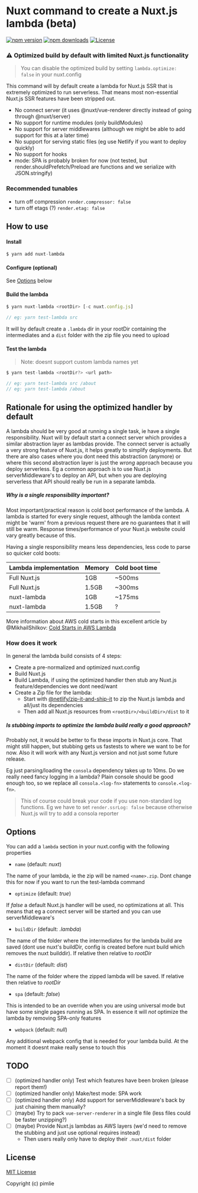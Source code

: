 # Nuxt command to create a Nuxt.js lambda (beta)
[![npm version][npm-version-src]][npm-version-href]
[![npm downloads][npm-downloads-src]][npm-downloads-href]
[![License][license-src]][license-href]

### :warning: Optimized build by default with limited Nuxt.js functionality

> You can disable the optimized build by setting `lambda.optimize: false` in your nuxt.config

This command will by default create a lambda for Nuxt.js SSR that is extremely optimized to run serverless. That means most non-essential Nuxt.js SSR features have been stripped out.

- No connect server (it uses @nuxt/vue-renderer directly instead of going through @nuxt/server)
- No support for runtime modules (only buildModules)
- No support for server middlewares (although we might be able to add support for this at a later time)
- No support for serving static files (eg use Netlify if you want to deploy quickly)
- No support for hooks
- mode: SPA is probably broken for now (not tested, but render.shouldPrefetch/Preload are functions and we serialize with JSON.stringify)

### Recommended tunables

- turn off compression `render.compressor: false`
- turn off etags (?) `render.etag: false`

## How to use

#### Install
```js
$ yarn add nuxt-lambda
```

#### Configure (optional)

See [Options](#Options) below

#### Build the lambda
```js
$ yarn nuxt-lambda <rootDir> [-c nuxt.config.js]

// eg: yarn test-lambda src
```

It will by default create a `.lambda` dir in your rootDir containing the intermediates and a `dist` folder with the zip file you need to upload

#### Test the lambda

> Note: doesnt support custom lambda names yet

```js
$ yarn test-lambda <rootDir?> <url path>

// eg: yarn test-lambda src /about
// eg: yarn test-lambda /about
```

## Rationale for using the optimized handler by default

A lambda should be very good at running a single task, ie have a single responsibility. Nuxt will by default start a connect server which provides a similar abstraction layer as lambdas provide. The connect server is actually a very strong feature of Nuxt.js, it helps greatly to simplify deployments. But there are also cases where you dont need this abstraction (anymore) or where this second abstraction layer is just the _wrong_ approach because you deploy serverless. Eg a common approach is to use Nuxt.js serverMiddleware's to deploy an API, but when you are deploying serverless that API should really be run in a separate lambda.

##### Why is a single responsibility important?

Most important/practical reason is cold boot performance of the lambda. A lambda is started for every single request, although the lambda context might be 'warm' from a previous request there are no guarantees that it will still be warm. Response times/performance of your Nuxt.js website could vary greatly because of this.

Having a single responsibility means less dependencies, less code to parse so quicker cold boots:

|Lambda implementation|Memory|Cold boot time|
|---|---|---|
|Full Nuxt.js|1GB|~500ms|
|Full Nuxt.js|1.5GB|~300ms|
|nuxt-lambda|1GB|~175ms|
|nuxt-lambda|1.5GB|?|

More information about AWS cold starts in this excellent article by @MikhailShilkov: [Cold Starts in AWS Lambda](https://mikhail.io/serverless/coldstarts/aws/)

### How does it work

In general the lambda build consists of 4 steps:

- Create a pre-normalized and optimized nuxt.config
- Build Nuxt.js
- Build Lambda, if using the optimized handler then stub any Nuxt.js feature/dependencies we dont need/want
- Create a Zip file for the lambda:
  - Start with [@netlify/zip-it-and-ship-it](https://github.com/netlify/zip-it-and-ship-it) to zip the Nuxt.js lambda and all/just its dependencies
  - Then add all Nuxt.js resources from `<rootDir>/<buildDir>/dist` to it

##### Is stubbing imports to optimize the lambda build really a good approach?

Probably not, it would be better to fix these imports in Nuxt.js core. That might still happen, but stubbing gets us fastests to where we want to be for now. Also it will work with any Nuxt.js version and not just some future release.

Eg just parsing/loading the `consola` dependency takes up to 10ms. Do we really need fancy logging in a lambda? Plain console should be good enough too, so we replace all `consola.<log-fn>` statements to `console.<log-fn>`.

> This of course could break your code if you use non-standard log functions. Eg we have to set `render.ssrLog: false` because otherwise Nuxt.js will try to add a consola reporter

## Options

You can add a `lambda` section in your nuxt.config with the following properties

- `name` (default: _nuxt_)

The name of your lambda, ie the zip will be named `<name>.zip`. Dont change this for now if you want to run the test-lambda command

- `optimize` (default: _true_)

If _false_ a default Nuxt.js handler will be used, no optimizations at all. This means that eg a connect server will be started and you can use serverMiddleware's

- `buildDir` (default: _.lambda_)

The name of the folder where the intermediates for the lambda build are saved (dont use nuxt's buildDir, config is created before nuxt build which removes the nuxt builddir). If relative then relative to _rootDir_

- `distDir` (default: _dist_)

The name of the folder where the zipped lambda will be saved. If relative then relative to _rootDir_

- `spa` (default: _false_)

This is intended to be an override when you are using universal mode but have some single pages running as SPA. In essence it will _not_ optimize the lambda by removing SPA-only features

- `webpack` (default: _null_)

Any additional webpack config that is needed for your lambda build. At the moment it doesnt make really sense to touch this

## TODO

- [ ] (optimized handler only) Test which features have been broken (please report them!)
- [ ] (optimized handler only) Make/test mode: SPA work
- [ ] (optimized handler only) Add support for serverMiddleware's back by just chaining them manually?
- [ ] (maybe) Try to pack `vue-server-renderer` in a single file (less files could be faster unzipping?)
- [ ] (maybe) Provide Nuxt.js lambdas as AWS layers (we'd need to remove the stubbing and just use optional requires instead)
   - Then users really only have to deploy their `.nuxt/dist` folder

## License

[MIT License](./LICENSE)

Copyright (c) pimlie

<!-- Badges -->
[npm-version-src]: https://img.shields.io/npm/v/nuxt-lambda/latest.svg?style=flat-square
[npm-version-href]: https://npmjs.com/package/nuxt-lambda

[npm-downloads-src]: https://img.shields.io/npm/dt/nuxt-lambda.svg?style=flat-square
[npm-downloads-href]: https://npmjs.com/package/nuxt-lambda

[circle-ci-src]: https://img.shields.io/circleci/project/github/pimlie/nuxt-lambda.svg?style=flat-square
[circle-ci-href]: https://circleci.com/gh/pimlie/nuxt-lambda

[codecov-src]: https://img.shields.io/codecov/c/github/pimlie/nuxt-lambda.svg?style=flat-square
[codecov-href]: https://codecov.io/gh/pimlie/nuxt-lambda

[license-src]: https://img.shields.io/npm/l/nuxt-lambda.svg?style=flat-square
[license-href]: https://npmjs.com/package/nuxt-lambda
